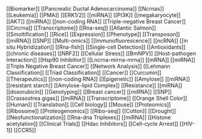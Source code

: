[[Biomarker]]
[[Pancreatic Ductal Adenocarcinoma]]
[[Ncrnas]]
[[Leukemia]]
[[PMA]]
[[ERK1/2]]
[[miRNA]]
[[PI3K]]
[[megakaryocyte]]
[[AKT]]
[[miRNA]]
[[non-coding RNA]]
[[Triple-negative Breast Cancer]]
[[Circrna]]
[[Transcriptome]]
[[Rna-seq]]
[[Atlantic Salmon]]
[[Smoltification]]
[[Rice]]
[[Expression]]
[[Phenotype]]
[[Transposon]]
[[miRNA]]
[[SNP]]
[[Multi-omics]]
[[Immunofluorescence]]
[[ncRNA]]
[[in situ Hybridization]]
[[Rna-fish]]
[[Single-cell Detection]]
[[Antioxidants]]
[[chronic diseases]]
[[NRF2]]
[[Cellular Stress]]
[[BmNPV]]
[[Host-pathogen Interaction]]
[[Hsp90 Inhibitior]]
[[Lncrna-mirna-mrna]]
[[mRNA]]
[[miRNA]]
[[Triple Negative Breast Cancer]]
[[Network Analysis]]
[[Lehmann Classification]]
[[Triad Classification]]
[[Cancer]]
[[Curcumin]]
[[Therapeutics]]
[[non-coding RNA]]
[[Epigenetic]]
[[Amylose]]
[[miRNA]]
[[resistant starch]]
[[Amylose-lipid Complex]]
[[Resistance]]
[[miRNA]]
[[doxorubicin]]
[[Genotyping]]
[[Breast cancer]]
[[miRNA]]
[[SNP]]
[[Crassostrea gigas]]
[[miRNA]]
[[Transcriptome]]
[[Orange Shell Color]]
[[Human]]
[[Translation]]
[[Cell biology]]
[[Mouse]]
[[Proteomics]]
[[Ribosome]]
[[Proteogenomics]]
[[Ribo-seq]]
[[Cotton]]
[[Drought]]
[[Neofunctionalization]]
[[Rna-dna Triplexes]]
[[miRNA]]
[[Histone acetylation]]
[[Clinical Trials]]
[[Hdac Inhibitors]]
[[Cell-cycle Arrest]]
[[HIV-1]]
[[CCR5]]

